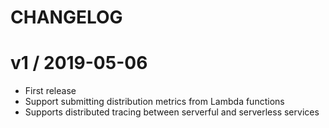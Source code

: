 CHANGELOG
=========

# v1 / 2019-05-06

* First release
* Support submitting distribution metrics from Lambda functions
* Supports distributed tracing between serverful and serverless services